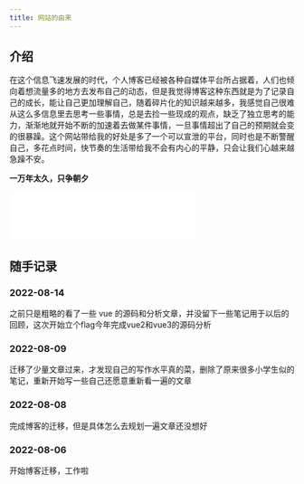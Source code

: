 ```yaml
---
title: 网站的由来
---
```


## 介绍

​ 在这个信息飞速发展的时代，个人博客已经被各种自媒体平台所占据着，人们也倾向着想流量多的地方去发布自己的动态，但是我觉得博客这种东西就是为了记录自己的成长，能让自己更加理解自己，随着碎片化的知识越来越多，我感觉自己很难从这么多信息里去思考一些事情，总是去捡一些现成的观点，缺乏了独立思考的能力，渐渐地就开始不断的加速着去做某件事情，一旦事情超出了自己的预期就会变的很暴躁。这个网站带给我的好处是多了一个可以宣泄的平台，同时也是不断警醒自己，多花点时间，快节奏的生活带给我不会有内心的平静，只会让我们心越来越急躁不安。

**一万年太久，只争朝夕**

<iframe frameborder="no" border="0" marginwidth="0" marginheight="0" width=330 height=86 src="//music.163.com/outchain/player?type=2&id=1403215687&auto=1&height=66"></iframe>

## 随手记录

### 2022-08-14

之前只是粗略的看了一些 vue 的源码和分析文章，并没留下一些笔记用于以后的回顾，这次开始立个flag今年完成vue2和vue3的源码分析

### 2022-08-09

迁移了少量文章过来，才发现自己的写作水平真的菜，删除了原来很多小学生似的笔记，重新开始写一些自己还愿意重新看一遍的文章

### 2022-08-08

完成博客的迁移，但是具体怎么去规划一遍文章还没想好

### 2022-08-06

开始博客迁移，工作啦
